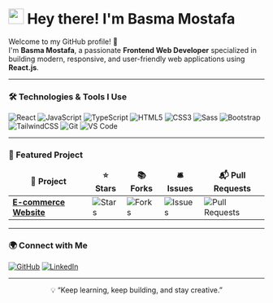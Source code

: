 <h1><img src="https://emojis.slackmojis.com/emojis/images/1531849430/4246/blob-sunglasses.gif" width="30"/> Hey there! I'm Basma Mostafa</h1>

<p>Welcome to my GitHub profile! 👋</br>
I'm <b>Basma Mostafa</b>, a passionate <b>Frontend Web Developer</b> specialized in building modern, responsive, and user-friendly web applications using <b>React.js</b>.</p>

---

### 🛠️ Technologies & Tools I Use
<p>
  <img alt="React" src="https://img.shields.io/badge/-React-45b8d8?style=flat-square&logo=react&logoColor=white" />
  <img alt="JavaScript" src="https://img.shields.io/badge/-JavaScript-F7DF1E?style=flat-square&logo=javascript&logoColor=black" />
  <img alt="TypeScript" src="https://img.shields.io/badge/-TypeScript-007ACC?style=flat-square&logo=typescript&logoColor=white" />
  <img alt="HTML5" src="https://img.shields.io/badge/-HTML5-E34F26?style=flat-square&logo=html5&logoColor=white" />
  <img alt="CSS3" src="https://img.shields.io/badge/-CSS3-1572B6?style=flat-square&logo=css3&logoColor=white" />
  <img alt="Sass" src="https://img.shields.io/badge/-Sass-CC6699?style=flat-square&logo=sass&logoColor=white" />
  <img alt="Bootstrap" src="https://img.shields.io/badge/-Bootstrap-563D7C?style=flat-square&logo=bootstrap&logoColor=white" />
  <img alt="TailwindCSS" src="https://img.shields.io/badge/-Tailwind_CSS-38B2AC?style=flat-square&logo=tailwind-css&logoColor=white" />
  <img alt="Git" src="https://img.shields.io/badge/-Git-F05032?style=flat-square&logo=git&logoColor=white" />
  <img alt="VS Code" src="https://img.shields.io/badge/-VS_Code-0078D4?style=flat-square&logo=visual-studio-code&logoColor=white" />
</p>

---

### 💼 Featured Project
<table>
  <thead align="center">
    <tr border: none;>
      <td><b>🎁 Project</b></td>
      <td><b>⭐ Stars</b></td>
      <td><b>📚 Forks</b></td>
      <td><b>🛎 Issues</b></td>
      <td><b>📬 Pull Requests</b></td>
    </tr>
  </thead>
  <tbody>
    <tr>
      <td><a href="https://github.com/Basma22Mostafa/e-commerce"><b>E-commerce Website</b></a></td>
      <td><img alt="Stars" src="https://img.shields.io/github/stars/Basma22Mostafa/e-commerce?style=flat-square&labelColor=343b41"/></td>
      <td><img alt="Forks" src="https://img.shields.io/github/forks/Basma22Mostafa/e-commerce?style=flat-square&labelColor=343b41"/></td>
      <td><img alt="Issues" src="https://img.shields.io/github/issues/Basma22Mostafa/e-commerce?style=flat-square&labelColor=343b41"/></td>
      <td><img alt="Pull Requests" src="https://img.shields.io/github/issues-pr/Basma22Mostafa/e-commerce?style=flat-square&labelColor=343b41"/></td>
    </tr>
  </tbody>
</table>

---

### 🌍 Connect with Me
<p>
  <a href="https://github.com/Basma22Mostafa" target="_blank"><img alt="GitHub" src="https://img.shields.io/badge/GitHub-%2312100E.svg?&style=for-the-badge&logo=Github&logoColor=white" /></a>
  <a href="https://www.linkedin.com/in/basma-mostafa-/" target="_blank"><img alt="LinkedIn" src="https://img.shields.io/badge/LinkedIn-%230077B5.svg?&style=for-the-badge&logo=linkedin&logoColor=white" /></a>
</p>

---

<p align="center">💡 “Keep learning, keep building, and stay creative.”</p>
